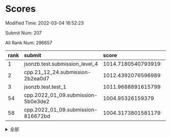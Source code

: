 # Scores

Modified Time: 2022-03-04 16:52:23

Submit Num: 207

All Rank Num: 296657

| rank |               submit               |       score        |       sigma        | pk_num |
| :--- | :--------------------------------- | :----------------- | :----------------- | :----- |
| 1    | jsonzb.test.submission_level_4     | 1014.7180540793919 | 0.8664378714314287 | 5734   |
| 2    | cpp.21_12_24.submission-2b2ea0d7   | 1012.4392076596989 | 0.8091524943069491 | 5730   |
| 3    | jsonzb.test.test_1                 | 1011.9688891615799 | 0.7844275005005878 | 5731   |
| 54   | cpp.2022_01_09.submission-5b0e3de2 | 1004.95326159379   | 0.715743980920546  | 5732   |
| 58   | cpp.2022_01_09.submission-816672bd | 1004.3173801581179 | 0.7260153403445536 | 5733   |


<details>
<summary>全部</summary>

| rank |                 submit                 |       score        |       sigma        | pk_num |
| :--- | :------------------------------------- | :----------------- | :----------------- | :----- |
| 1    | jsonzb.test.submission_level_4         | 1014.7180540793919 | 0.8664378714314287 | 5734   |
| 2    | cpp.21_12_24.submission-2b2ea0d7       | 1012.4392076596989 | 0.8091524943069491 | 5730   |
| 3    | jsonzb.test.test_1                     | 1011.9688891615799 | 0.7844275005005878 | 5731   |
| 4    | gobigger.level_3.submission_level_3_2  | 1011.5266762120932 | 0.7907022463817018 | 5735   |
| 5    | gobigger.level_3.submission_level_3_26 | 1011.3474786629243 | 0.7471213057746936 | 5731   |
| 6    | gobigger.level_3.submission_level_3_28 | 1011.3014777041298 | 0.7685175435035495 | 5733   |
| 7    | gobigger.level_3.submission_level_3_29 | 1011.1514168500976 | 0.7634735296183367 | 5730   |
| 8    | gobigger.level_3.submission_level_3_10 | 1011.0037448616927 | 0.7560443423865125 | 5733   |
| 9    | gobigger.level_3.submission_level_3_44 | 1010.9752636208616 | 0.7760108947121731 | 5736   |
| 10   | gobigger.level_3.submission_level_3_14 | 1010.9031380400595 | 0.7697215911075685 | 5732   |
| 11   | gobigger.level_3.submission_level_3_27 | 1010.8843018637931 | 0.7804104425084104 | 5728   |
| 12   | gobigger.level_3.submission_level_3_4  | 1010.7729081207526 | 0.7635005566858842 | 5736   |
| 13   | gobigger.level_3.submission_level_3_49 | 1010.6626454859706 | 0.7907507175222384 | 5735   |
| 14   | gobigger.level_3.submission_level_3_1  | 1010.6562313469703 | 0.7658219525329244 | 5734   |
| 15   | gobigger.level_3.submission_level_3_8  | 1010.6434162211337 | 0.7504123971425991 | 5733   |
| 16   | gobigger.level_3.submission_level_3_15 | 1010.5090907395024 | 0.7861842161845005 | 5731   |
| 17   | gobigger.level_3.submission_level_3_35 | 1010.4566979147039 | 0.7907221424324695 | 5732   |
| 18   | gobigger.level_3.submission_level_3_0  | 1010.4441982787348 | 0.7764696407441296 | 5737   |
| 19   | gobigger.level_3.submission_level_3_3  | 1010.379851381699  | 0.754090276881557  | 5729   |
| 20   | gobigger.level_3.submission_level_3_31 | 1010.3489770376467 | 0.7759969398780368 | 5734   |
| 21   | gobigger.level_3.submission_level_3_41 | 1010.3134674990924 | 0.750818791317741  | 5737   |
| 22   | gobigger.level_3.submission_level_3_46 | 1010.2279277409413 | 0.7711646441177051 | 5732   |
| 23   | gobigger.level_3.submission_level_3_33 | 1010.1728553140684 | 0.7813698468277781 | 5734   |
| 24   | gobigger.level_3.submission_level_3_34 | 1010.0745962641664 | 0.7599583551374312 | 5734   |
| 25   | gobigger.level_3.submission_level_3_19 | 1010.069516925114  | 0.7682381572072623 | 5736   |
| 26   | gobigger.level_3.submission_level_3_7  | 1010.029414041088  | 0.77659621956934   | 5729   |
| 27   | gobigger.level_3.submission_level_3_16 | 1009.9636124114272 | 0.7592538047860999 | 5728   |
| 28   | gobigger.level_3.submission_level_3_13 | 1009.8283454163306 | 0.7614527050338067 | 5736   |
| 29   | gobigger.level_3.submission_level_3_45 | 1009.7990448473964 | 0.7750180558105528 | 5733   |
| 30   | gobigger.level_3.submission_level_3_47 | 1009.7933775567587 | 0.7460752147448548 | 5738   |
| 31   | gobigger.level_3.submission_level_3_37 | 1009.7836860997867 | 0.7549375427440226 | 5733   |
| 32   | gobigger.level_3.submission_level_3_20 | 1009.7825412280507 | 0.7518331317783127 | 5735   |
| 33   | gobigger.level_3.submission_level_3_21 | 1009.7734029420444 | 0.7380863859294294 | 5728   |
| 34   | gobigger.level_3.submission_level_3_48 | 1009.767623977155  | 0.7663027283571923 | 5731   |
| 35   | gobigger.level_3.submission_level_3_24 | 1009.7601563804853 | 0.7581179589675296 | 5736   |
| 36   | gobigger.level_3.submission_level_3_6  | 1009.754959805764  | 0.749884029134921  | 5732   |
| 37   | gobigger.level_3.submission_level_3_25 | 1009.7053798010069 | 0.7532106954090267 | 5728   |
| 38   | gobigger.level_3.submission_level_3_39 | 1009.6856275489721 | 0.7623735658163144 | 5733   |
| 39   | gobigger.level_3.submission_level_3_38 | 1009.6823288027076 | 0.7327956078623035 | 5731   |
| 40   | gobigger.level_3.submission_level_3_30 | 1009.6429127686365 | 0.7608892207006683 | 5735   |
| 41   | gobigger.level_3.submission_level_3_32 | 1009.4288901477478 | 0.7454707254908539 | 5731   |
| 42   | gobigger.level_3.submission_level_3_42 | 1009.4271860262782 | 0.7505946599364567 | 5732   |
| 43   | gobigger.level_3.submission_level_3_18 | 1009.354664909579  | 0.7429975353226279 | 5731   |
| 44   | gobigger.level_3.submission_level_3_11 | 1009.3402544366488 | 0.7418441266686259 | 5732   |
| 45   | gobigger.level_3.submission_level_3_5  | 1009.2430602508724 | 0.7569792548937317 | 5731   |
| 46   | gobigger.level_3.submission_level_3_36 | 1009.223537417003  | 0.7725772327998032 | 5734   |
| 47   | gobigger.level_3.submission_level_3_22 | 1009.1383458578787 | 0.7476408054306195 | 5730   |
| 48   | gobigger.level_3.submission_level_3_40 | 1009.0684794468251 | 0.7506682014692232 | 5733   |
| 49   | gobigger.level_3.submission_level_3_43 | 1009.0472261886355 | 0.7586242831322441 | 5740   |
| 50   | gobigger.level_3.submission_level_3_12 | 1008.6998148830053 | 0.7524397219471259 | 5733   |
| 51   | gobigger.level_3.submission_level_3_9  | 1008.2250478191804 | 0.7571632480431816 | 5730   |
| 52   | gobigger.level_3.submission_level_3_17 | 1008.1547862461166 | 0.7249036547193585 | 5729   |
| 53   | gobigger.level_3.submission_level_3_23 | 1007.2336870660553 | 0.7248835601718955 | 5735   |
| 54   | cpp.2022_01_09.submission-5b0e3de2     | 1004.95326159379   | 0.715743980920546  | 5732   |
| 55   | gobigger.level_1.submission_level_1_47 | 1004.7792609953129 | 0.743114042264476  | 5731   |
| 56   | gobigger.level_1.submission_level_1_27 | 1004.4671826756523 | 0.7176972884589338 | 5734   |
| 57   | gobigger.level_1.submission_level_1_0  | 1004.3532089375649 | 0.7288035318290639 | 5736   |
| 58   | cpp.2022_01_09.submission-816672bd     | 1004.3173801581179 | 0.7260153403445536 | 5733   |
| 59   | gobigger.level_1.submission_level_1_38 | 1004.3064172737216 | 0.716792541786877  | 5730   |
| 60   | gobigger.level_1.submission_level_1_44 | 1004.2626963367693 | 0.7056263162745757 | 5732   |
| 61   | gobigger.level_1.submission_level_1_28 | 1004.2623024799154 | 0.7231921646696016 | 5733   |
| 62   | gobigger.level_1.submission_level_1_1  | 1004.2001105649238 | 0.7141244524625923 | 5730   |
| 63   | gobigger.level_1.submission_level_1_43 | 1004.1494739450812 | 0.722370457521038  | 5733   |
| 64   | gobigger.level_1.submission_level_1_21 | 1004.1454864808397 | 0.7179848644450905 | 5739   |
| 65   | gobigger.level_1.submission_level_1_39 | 1003.9135671157932 | 0.7154462051254764 | 5735   |
| 66   | gobigger.level_1.submission_level_1_11 | 1003.841675318326  | 0.7106213832235225 | 5734   |
| 67   | gobigger.level_1.submission_level_1_40 | 1003.8284737246328 | 0.6964591401187347 | 5735   |
| 68   | gobigger.level_1.submission_level_1_46 | 1003.8187214599059 | 0.7191064849340245 | 5732   |
| 69   | gobigger.level_1.submission_level_1_29 | 1003.8071254869935 | 0.7074991970752801 | 5732   |
| 70   | gobigger.level_1.submission_level_1_32 | 1003.7680422629475 | 0.7105174904515753 | 5729   |
| 71   | gobigger.level_1.submission_level_1_34 | 1003.7235441158125 | 0.713774959061603  | 5734   |
| 72   | gobigger.level_1.submission_level_1_5  | 1003.6755576465224 | 0.7152177257328131 | 5733   |
| 73   | gobigger.level_1.submission_level_1_12 | 1003.6581213509801 | 0.7232833275855288 | 5737   |
| 74   | gobigger.level_1.submission_level_1_20 | 1003.6384034951852 | 0.7213627020451497 | 5733   |
| 75   | gobigger.level_1.submission_level_1_15 | 1003.6113326951623 | 0.7042465141214733 | 5734   |
| 76   | gobigger.level_1.submission_level_1_8  | 1003.6006846447918 | 0.7190274304427516 | 5734   |
| 77   | gobigger.level_1.submission_level_1_9  | 1003.5888934833038 | 0.7193821147759234 | 5727   |
| 78   | gobigger.level_1.submission_level_1_4  | 1003.562107901506  | 0.6987851502714493 | 5732   |
| 79   | gobigger.level_1.submission_level_1_48 | 1003.4873759321356 | 0.7127583929742868 | 5730   |
| 80   | gobigger.level_1.submission_level_1_18 | 1003.4589232250396 | 0.709067122039628  | 5737   |
| 81   | gobigger.level_1.submission_level_1_49 | 1003.4418845058154 | 0.7258464888656924 | 5729   |
| 82   | gobigger.level_1.submission_level_1_6  | 1003.4084203987946 | 0.7108010104659384 | 5731   |
| 83   | gobigger.level_1.submission_level_1_13 | 1003.4067141234942 | 0.7130186063223513 | 5733   |
| 84   | gobigger.level_1.submission_level_1_36 | 1003.4019407877814 | 0.7139542037413812 | 5733   |
| 85   | gobigger.level_1.submission_level_1_33 | 1003.264905425965  | 0.7231981165678991 | 5729   |
| 86   | gobigger.level_1.submission_level_1_24 | 1003.2372712139294 | 0.7153687930222571 | 5733   |
| 87   | gobigger.level_1.submission_level_1_42 | 1003.2195280382125 | 0.7180443332254256 | 5731   |
| 88   | gobigger.level_1.submission_level_1_2  | 1003.2113889321791 | 0.7123508630189613 | 5742   |
| 89   | gobigger.level_1.submission_level_1_10 | 1003.1598909944807 | 0.7154187884382143 | 5731   |
| 90   | gobigger.level_1.submission_level_1_37 | 1003.1045470154162 | 0.7174314853361503 | 5726   |
| 91   | gobigger.level_1.submission_level_1_16 | 1003.1007894915278 | 0.7122176907930665 | 5734   |
| 92   | gobigger.level_1.submission_level_1_3  | 1003.0910398034213 | 0.7065582495007785 | 5733   |
| 93   | gobigger.level_1.submission_level_1_35 | 1002.9348379897781 | 0.7106866177159218 | 5729   |
| 94   | gobigger.level_1.submission_level_1_22 | 1002.7050617211024 | 0.710119642325503  | 5734   |
| 95   | gobigger.level_1.submission_level_1_25 | 1002.6988595533419 | 0.7243367241721076 | 5738   |
| 96   | gobigger.level_1.submission_level_1_31 | 1002.6744895536059 | 0.7214152580692248 | 5726   |
| 97   | gobigger.level_1.submission_level_1_14 | 1002.5603879800166 | 0.7196617865548571 | 5731   |
| 98   | gobigger.level_1.submission_level_1_45 | 1002.408493202068  | 0.7074275449010807 | 5732   |
| 99   | gobigger.level_1.submission_level_1_17 | 1002.3453708624643 | 0.7080465571243404 | 5732   |
| 100  | gobigger.level_1.submission_level_1_30 | 1002.2674670744186 | 0.7184735289166544 | 5736   |
| 101  | gobigger.level_1.submission_level_1_26 | 1002.2674068733022 | 0.7149745912702753 | 5733   |
| 102  | gobigger.level_1.submission_level_1_7  | 1001.9805646070986 | 0.7117889479069904 | 5734   |
| 103  | gobigger.level_1.submission_level_1_41 | 1001.843078521478  | 0.7067802179146416 | 5736   |
| 104  | gobigger.level_1.submission_level_1_19 | 1001.624088445083  | 0.708220006455086  | 5730   |
| 105  | gobigger.level_1.submission_level_1_23 | 1001.0832031531348 | 0.7158907645478203 | 5729   |
| 106  | gobigger.random.submission_random_5    | 997.4317996778974  | 0.7140740380048959 | 5733   |
| 107  | gobigger.random.submission_random_33   | 997.4039063741792  | 0.7027923027439221 | 5736   |
| 108  | gobigger.random.submission_random_47   | 997.4023853899515  | 0.7080123934080242 | 5737   |
| 109  | gobigger.random.submission_random_16   | 997.1548015476601  | 0.7079270159488443 | 5733   |
| 110  | gobigger.random.submission_random_45   | 997.0496448094252  | 0.7055607660844831 | 5736   |
| 111  | gobigger.random.submission_random_48   | 996.9960909967654  | 0.7024950635850079 | 5733   |
| 112  | gobigger.random.submission_random_29   | 996.9602318440532  | 0.7156478526514792 | 5737   |
| 113  | gobigger.random.submission_random_26   | 996.931314600499   | 0.7148301319024596 | 5732   |
| 114  | gobigger.random.submission_random_35   | 996.8406837504095  | 0.7091991144844719 | 5728   |
| 115  | gobigger.random.submission_random_19   | 996.7747818411939  | 0.7110925169019798 | 5736   |
| 116  | gobigger.random.submission_random_37   | 996.7420153617109  | 0.6990381874385242 | 5734   |
| 117  | gobigger.random.submission_random_30   | 996.5635679226541  | 0.7055814951716741 | 5730   |
| 118  | gobigger.random.submission_random_20   | 996.5544148494405  | 0.7125600304485015 | 5736   |
| 119  | gobigger.random.submission_random_23   | 996.4928844499709  | 0.7177324419405202 | 5734   |
| 120  | gobigger.random.submission_random_9    | 996.3208034641043  | 0.7121483256882817 | 5731   |
| 121  | gobigger.random.submission_random_38   | 996.318724441493   | 0.718176895382382  | 5727   |
| 122  | gobigger.random.submission_random_7    | 996.2988669810288  | 0.7135934733962316 | 5733   |
| 123  | gobigger.random.submission_random_3    | 996.2958959797925  | 0.7040159646001878 | 5734   |
| 124  | gobigger.random.submission_random_17   | 996.2755112431562  | 0.7114219285072745 | 5729   |
| 125  | gobigger.random.submission_random_8    | 996.1937538178886  | 0.7262322255934449 | 5736   |
| 126  | gobigger.random.submission_random_2    | 996.1892438344133  | 0.7099522251668908 | 5729   |
| 127  | gobigger.random.submission_random_32   | 996.1431995134858  | 0.7235846132482026 | 5731   |
| 128  | gobigger.random.submission_random_44   | 996.1397658307012  | 0.7146380081293868 | 5731   |
| 129  | gobigger.random.submission_random_28   | 996.0139700084917  | 0.7122823384396043 | 5725   |
| 130  | gobigger.random.submission_random_13   | 996.0066710078393  | 0.7245924533763677 | 5733   |
| 131  | gobigger.random.submission_random_6    | 995.9693779663224  | 0.7078733356179214 | 5732   |
| 132  | gobigger.random.submission_random_4    | 995.9206412534435  | 0.7005158609367077 | 5730   |
| 133  | gobigger.random.submission_random_24   | 995.8496489599623  | 0.7061979799477781 | 5725   |
| 134  | gobigger.random.submission_random_10   | 995.8398195264056  | 0.7146477072765711 | 5736   |
| 135  | gobigger.random.submission_random_27   | 995.835048494956   | 0.7158287773351018 | 5733   |
| 136  | gobigger.random.submission_random_31   | 995.8075313823225  | 0.708669541331015  | 5734   |
| 137  | gobigger.random.submission_random_15   | 995.7959017866433  | 0.7104618495539197 | 5736   |
| 138  | gobigger.random.submission_random_41   | 995.7202259462046  | 0.7112424718148227 | 5735   |
| 139  | gobigger.random.submission_random_18   | 995.7201170600471  | 0.7215336766404421 | 5731   |
| 140  | gobigger.random.submission_random_12   | 995.6961166073015  | 0.7157582839527573 | 5733   |
| 141  | gobigger.random.submission_random_43   | 995.614463300673   | 0.7273904328971903 | 5738   |
| 142  | gobigger.random.submission_random_46   | 995.5947048553626  | 0.7236609780462593 | 5733   |
| 143  | gobigger.random.submission_random_1    | 995.5933101067078  | 0.7121533188304106 | 5733   |
| 144  | gobigger.random.submission_random_11   | 995.560382845836   | 0.7326387140135536 | 5729   |
| 145  | gobigger.random.submission_random_42   | 995.5599651144395  | 0.7120185637527097 | 5739   |
| 146  | gobigger.random.submission_random_49   | 995.5439932437409  | 0.7099642135016545 | 5732   |
| 147  | gobigger.random.submission_random_25   | 995.5232392025143  | 0.7058376608356361 | 5732   |
| 148  | gobigger.random.submission_random_14   | 995.4809198459435  | 0.7138812696211555 | 5731   |
| 149  | gobigger.random.submission_random_21   | 995.4489645966169  | 0.7095329637341201 | 5728   |
| 150  | gobigger.random.submission_random_39   | 995.4337206090476  | 0.7138523308863579 | 5733   |
| 151  | gobigger.random.submission_random_22   | 995.3805596278578  | 0.7164287853982568 | 5735   |
| 152  | gobigger.random.submission_random_34   | 995.3323539728207  | 0.7198121471310491 | 5728   |
| 153  | gobigger.random.submission_random_36   | 995.2395264255316  | 0.7131004451962905 | 5730   |
| 154  | gobigger.random.submission_random_0    | 994.9414138352586  | 0.7188666070042357 | 5729   |
| 155  | gobigger.random.submission_random_40   | 994.6554951718055  | 0.7196818511238552 | 5736   |
| 156  | gobigger.level_2.submission_level_2_14 | 993.7069899934078  | 0.7259745200527646 | 5729   |
| 157  | gobigger.level_2.submission_level_2_23 | 993.6065126500947  | 0.7283376704017875 | 5732   |
| 158  | gobigger.level_2.submission_level_2_12 | 993.4461051827626  | 0.7361197904209603 | 5732   |
| 159  | gobigger.level_2.submission_level_2_48 | 993.4249568101079  | 0.7536776166424777 | 5731   |
| 160  | gobigger.level_2.submission_level_2_38 | 993.2654247992377  | 0.7180179982231486 | 5729   |
| 161  | gobigger.level_2.submission_level_2_39 | 993.1792139698656  | 0.7436946381017601 | 5735   |
| 162  | gobigger.level_2.submission_level_2_28 | 993.1001958686452  | 0.7426269972684861 | 5730   |
| 163  | gobigger.level_2.submission_level_2_33 | 993.0666230314276  | 0.7622095111783975 | 5730   |
| 164  | gobigger.level_2.submission_level_2_41 | 992.9061772946493  | 0.7455620333528175 | 5736   |
| 165  | gobigger.level_2.submission_level_2_40 | 992.7926777873197  | 0.7427017820010038 | 5733   |
| 166  | gobigger.level_2.submission_level_2_49 | 992.7604850575102  | 0.743478579007453  | 5736   |
| 167  | gobigger.level_2.submission_level_2_17 | 992.7331957694179  | 0.7551687110085836 | 5731   |
| 168  | gobigger.level_2.submission_level_2_11 | 992.7303563896693  | 0.7257783199293396 | 5731   |
| 169  | gobigger.level_2.submission_level_2_18 | 992.7171084002208  | 0.7367474296021328 | 5727   |
| 170  | gobigger.level_2.submission_level_2_19 | 992.6559724338133  | 0.7294948507860507 | 5733   |
| 171  | gobigger.level_2.submission_level_2_7  | 992.5769891403345  | 0.7464658208707622 | 5733   |
| 172  | gobigger.level_2.submission_level_2_44 | 992.4964440596435  | 0.7430853443370112 | 5731   |
| 173  | gobigger.level_2.submission_level_2_4  | 992.4302628637612  | 0.7342017565079462 | 5733   |
| 174  | gobigger.level_2.submission_level_2_20 | 992.4113645014345  | 0.736464529174401  | 5734   |
| 175  | gobigger.level_2.submission_level_2_5  | 992.3276140531852  | 0.7666589541486017 | 5733   |
| 176  | gobigger.level_2.submission_level_2_21 | 992.2661606021312  | 0.7509724019190669 | 5733   |
| 177  | gobigger.level_2.submission_level_2_36 | 992.2660517650938  | 0.7509497796350576 | 5727   |
| 178  | gobigger.level_2.submission_level_2_0  | 992.1346657242988  | 0.7290822605059908 | 5733   |
| 179  | gobigger.level_2.submission_level_2_22 | 992.0749502637955  | 0.7562582706666033 | 5729   |
| 180  | gobigger.level_2.submission_level_2_1  | 991.8611135070463  | 0.7289344533597817 | 5731   |
| 181  | gobigger.level_2.submission_level_2_45 | 991.7141122040098  | 0.730017324027843  | 5732   |
| 182  | gobigger.level_2.submission_level_2_10 | 991.6448823328503  | 0.7461195555651907 | 5729   |
| 183  | gobigger.level_2.submission_level_2_16 | 991.6434275196868  | 0.74654547253415   | 5736   |
| 184  | gobigger.level_2.submission_level_2_46 | 991.635292165605   | 0.7551368298980224 | 5735   |
| 185  | gobigger.level_2.submission_level_2_25 | 991.6317631578787  | 0.7537761248292639 | 5732   |
| 186  | gobigger.level_2.submission_level_2_15 | 991.6004469215741  | 0.7444621393265741 | 5731   |
| 187  | gobigger.level_2.submission_level_2_2  | 991.5267176961502  | 0.7336243100633374 | 5733   |
| 188  | gobigger.level_2.submission_level_2_35 | 991.4986052833275  | 0.7522361656010469 | 5731   |
| 189  | gobigger.level_2.submission_level_2_34 | 991.4658901140981  | 0.7477289513070808 | 5732   |
| 190  | gobigger.level_2.submission_level_2_31 | 991.4382520192967  | 0.742237837285161  | 5732   |
| 191  | gobigger.level_2.submission_level_2_29 | 991.4165386442278  | 0.7576051659981682 | 5735   |
| 192  | gobigger.level_2.submission_level_2_13 | 991.3697781948932  | 0.7408566138555772 | 5736   |
| 193  | gobigger.level_2.submission_level_2_37 | 991.2788685650388  | 0.7408145892536394 | 5731   |
| 194  | gobigger.level_2.submission_level_2_3  | 991.2361776762697  | 0.7646694702153568 | 5734   |
| 195  | gobigger.level_2.submission_level_2_47 | 991.2018315294991  | 0.7431025353820668 | 5732   |
| 196  | gobigger.level_2.submission_level_2_26 | 991.0591770284699  | 0.7736220786428016 | 5733   |
| 197  | gobigger.level_2.submission_level_2_6  | 991.0473327558581  | 0.7448543683182964 | 5733   |
| 198  | gobigger.level_2.submission_level_2_24 | 990.9296447774431  | 0.7515621572842783 | 5731   |
| 199  | gobigger.level_2.submission_level_2_27 | 990.6672697086115  | 0.7529156112277948 | 5730   |
| 200  | gobigger.level_2.submission_level_2_9  | 990.5880181203537  | 0.763304772225501  | 5735   |
| 201  | gobigger.level_2.submission_level_2_30 | 990.5503371564972  | 0.7658925849719747 | 5731   |
| 202  | gobigger.level_2.submission_level_2_32 | 990.4810567771632  | 0.7572325540748475 | 5735   |
| 203  | gobigger.level_2.submission_level_2_43 | 990.0706010087758  | 0.7829486584481918 | 5730   |
| 204  | gobigger.level_2.submission_level_2_8  | 989.8347844868108  | 0.7561304771726174 | 5735   |
| 205  | gobigger.level_2.submission_level_2_42 | 989.3103016769696  | 0.7807636725405928 | 5735   |
| 206  | gobigger.none.submission_none_0        | 978.5551488840858  | 1.1688276366359798 | 5736   |
| 207  | gobigger.none.submission_none_1        | 976.2721846960914  | 1.5220974597073036 | 5729   |

</details>